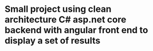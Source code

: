 # Small project using clean architecture C# asp.net core backend with angular front end to display a set of results
